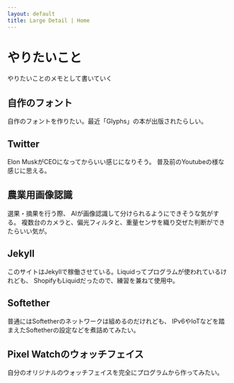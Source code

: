 ```yaml
---
layout: default
title: Large Detail | Home
---
```

# やりたいこと

やりたいことのメモとして書いていく

## 自作のフォント

自作のフォントを作りたい。最近「Glyphs」の本が出版されたらしい。

## Twitter

Elon MuskがCEOになってからいい感じになりそう。
普及前のYoutubeの様な感じに思える。

## 農業用画像認識

選果・摘果を行う際、 AIが画像認識して分けられるようにできそうな気がする。
複数台のカメラと、偏光フィルタと、重量センサを織り交ぜた判断ができたらいい気が。

## Jekyll

このサイトはJekyllで稼働させている。Liquidってプログラムが使われているけれども、
ShopifyもLiquidだったので、練習を兼ねて使用中。

## Softether

普通にはSoftetherのネットワークは組めるのだけれども、
IPv6やIoTなどを踏まえたSoftetherの設定などを煮詰めてみたい。

## Pixel Watchのウォッチフェイス

自分のオリジナルのウォッチフェイスを完全にプログラムから作ってみたい。